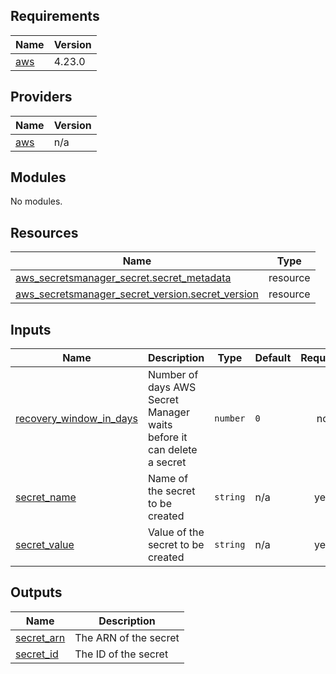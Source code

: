 ## Requirements

| Name | Version |
|------|---------|
| <a name="requirement_aws"></a> [aws](#requirement\_aws) | 4.23.0 |

## Providers

| Name | Version |
|------|---------|
| <a name="provider_aws"></a> [aws](#provider\_aws) | n/a |

## Modules

No modules.

## Resources

| Name | Type |
|------|------|
| [aws_secretsmanager_secret.secret_metadata](https://registry.terraform.io/providers/hashicorp/aws/latest/docs/resources/secretsmanager_secret) | resource |
| [aws_secretsmanager_secret_version.secret_version](https://registry.terraform.io/providers/hashicorp/aws/latest/docs/resources/secretsmanager_secret_version) | resource |

## Inputs

| Name | Description | Type | Default | Required |
|------|-------------|------|---------|:--------:|
| <a name="input_recovery_window_in_days"></a> [recovery\_window\_in\_days](#input\_recovery\_window\_in\_days) | Number of days AWS Secret Manager waits before it can delete a secret | `number` | `0` | no |
| <a name="input_secret_name"></a> [secret\_name](#input\_secret\_name) | Name of the secret to be created | `string` | n/a | yes |
| <a name="input_secret_value"></a> [secret\_value](#input\_secret\_value) | Value of the secret to be created | `string` | n/a | yes |

## Outputs

| Name | Description |
|------|-------------|
| <a name="output_secret_arn"></a> [secret\_arn](#output\_secret\_arn) | The ARN of the secret |
| <a name="output_secret_id"></a> [secret\_id](#output\_secret\_id) | The ID of the secret |
